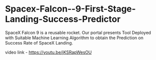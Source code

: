 # Spacex-Falcon--9-First-Stage-Landing-Success-Predictor
SpaceX Falcon 9 is a reusable rocket. Our portal presents Tool Deployed with Suitable Machine Learning Algorithm to obtain the Prediction on Success Rate of SpaceX Landing.

video link - https://youtu.be/jKSRapWesOU
